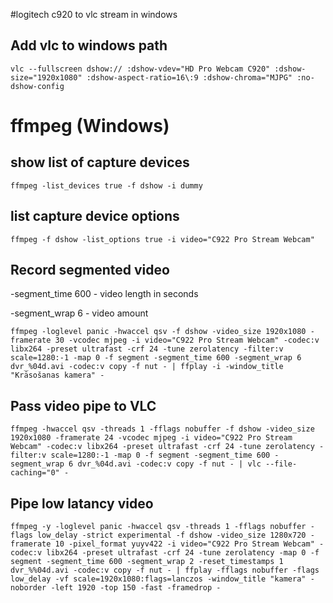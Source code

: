 #logitech c920 to vlc stream in windows
## Add vlc to windows path

```
vlc --fullscreen dshow:// :dshow-vdev="HD Pro Webcam C920" :dshow-size="1920x1080" :dshow-aspect-ratio=16\:9 :dshow-chroma="MJPG" :no-dshow-config
```

# ffmpeg (Windows)
## show list of capture devices

```
ffmpeg -list_devices true -f dshow -i dummy
```

## list capture device options

```
ffmpeg -f dshow -list_options true -i video="C922 Pro Stream Webcam"
```

## Record segmented video
-segment_time 600 - video length in seconds

-segment_wrap 6 - video amount

```
ffmpeg -loglevel panic -hwaccel qsv -f dshow -video_size 1920x1080 -framerate 30 -vcodec mjpeg -i video="C922 Pro Stream Webcam" -codec:v libx264 -preset ultrafast -crf 24 -tune zerolatency -filter:v scale=1280:-1 -map 0 -f segment -segment_time 600 -segment_wrap 6 dvr_%04d.avi -codec:v copy -f nut - | ffplay -i -window_title "Krāsošanas kamera" -
```

## Pass video pipe to VLC

```
ffmpeg -hwaccel qsv -threads 1 -fflags nobuffer -f dshow -video_size 1920x1080 -framerate 24 -vcodec mjpeg -i video="C922 Pro Stream Webcam" -codec:v libx264 -preset ultrafast -crf 24 -tune zerolatency -filter:v scale=1280:-1 -map 0 -f segment -segment_time 600 -segment_wrap 6 dvr_%04d.avi -codec:v copy -f nut - | vlc --file-caching="0" -
```

## Pipe low latancy video
```
ffmpeg -y -loglevel panic -hwaccel qsv -threads 1 -fflags nobuffer -flags low_delay -strict experimental -f dshow -video_size 1280x720 -framerate 10 -pixel_format yuyv422 -i video="C922 Pro Stream Webcam" -codec:v libx264 -preset ultrafast -crf 24 -tune zerolatency -map 0 -f segment -segment_time 600 -segment_wrap 2 -reset_timestamps 1 dvr_%%04d.avi -codec:v copy -f nut - | ffplay -fflags nobuffer -flags low_delay -vf scale=1920x1080:flags=lanczos -window_title "kamera" -noborder -left 1920 -top 150 -fast -framedrop -
```